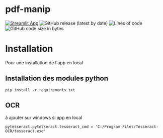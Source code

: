 # pdf-manip
[![Streamlit App](https://static.streamlit.io/badges/streamlit_badge_black_white.svg)](https://share.streamlit.io/pacourbet/pdf-manip/main/main.py)
![GitHub release (latest by date)](https://img.shields.io/github/v/release/pacourbet/pdf-manip?display_name=tag&style=plastic)
![Lines of code](https://img.shields.io/tokei/lines/github/pacourbet/pdf-manip?style=plastic)
![GitHub code size in bytes](https://img.shields.io/github/languages/code-size/pacourbet/pdf-manip?style=plastic)

# Installation

Pour une installation de l'app en local

## Installation des modules python

`pip install -r requirements.txt`

## OCR 

à ajouter sur windows si app en local
```
pytesseract.pytesseract.tesseract_cmd = 'C:/Program Files/Tesseract-OCR/tesseract.exe'
```
